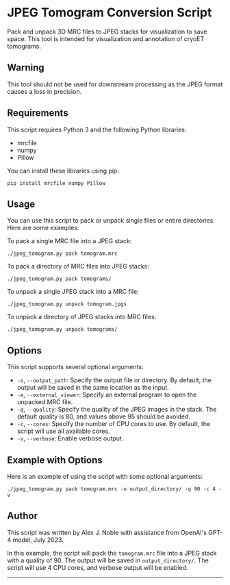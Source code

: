 # JPEG Tomogram Conversion Script

Pack and unpack 3D MRC files to JPEG stacks for visualization to save space. This tool is intended for visualization and annotation of cryoET tomograms.

## Warning
This tool should not be used for downstream processing as the JPEG format causes a loss in precision.

## Requirements
This script requires Python 3 and the following Python libraries:
- mrcfile
- numpy
- Pillow

You can install these libraries using pip:
```
pip install mrcfile numpy Pillow
```

## Usage

You can use this script to pack or unpack single files or entire directories. Here are some examples:

To pack a single MRC file into a JPEG stack:
```
./jpeg_tomogram.py pack tomogram.mrc
```

To pack a directory of MRC files into JPEG stacks:
```
./jpeg_tomogram.py pack tomograms/
```

To unpack a single JPEG stack into a MRC file:
```
./jpeg_tomogram.py unpack tomogram.jpgs
```

To unpack a directory of JPEG stacks into MRC files:
```
./jpeg_tomogram.py unpack tomograms/
```

## Options

This script supports several optional arguments:

- `-o`, `--output_path`: Specify the output file or directory. By default, the output will be saved in the same location as the input.
- `-e`, `--external_viewer`: Specify an external program to open the unpacked MRC file.
- `-q`, `--quality`: Specify the quality of the JPEG images in the stack. The default quality is 80, and values above 95 should be avoided.
- `-c`, `--cores`: Specify the number of CPU cores to use. By default, the script will use all available cores.
- `-v`, `--verbose`: Enable verbose output.

## Example with Options

Here is an example of using the script with some optional arguments:

```
./jpeg_tomogram.py pack tomogram.mrc -o output_directory/ -q 90 -c 4 -v
```

## Author

This script was written by Alex J. Noble with assistance from OpenAI's GPT-4 model, July 2023.

In this example, the script will pack the `tomogram.mrc` file into a JPEG stack with a quality of 90. The output will be saved in `output_directory/`. The script will use 4 CPU cores, and verbose output will be enabled.

---
